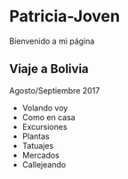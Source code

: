 # Patricia-Joven
Bienvenido a mi página
## Viaje a Bolivia
Agosto/Septiembre 2017

- Volando voy
- Como en casa
- Excursiones
- Plantas
- Tatuajes
- Mercados
- Callejeando
